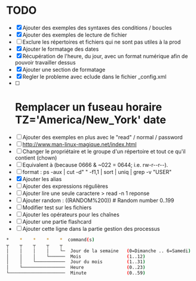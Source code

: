 # TODO

- [x] Ajouter des exemples des syntaxes des conditions / boucles
- [x] Ajouter des exemples de lecture de fichier
- [ ] Exclure les répertoires et fichiers qui ne sont pas utiles à la prod
- [x] Ajouter le formatage des dates
- [x] Récupération de l'heure, du jour, avec un format numérique afin de pouvoir travailler dessus
- [x] Ajouter une section de formatage
- [x] Regler le probleme avec eclude dans le fichier \_config.xml
- [ ] # Remplacer un fuseau horaire TZ='America/New_York' date
- [ ] Ajouter des exemples en plus avec le "read" / normal / password
- [ ] http://www.man-linux-magique.net/index.html
- [ ] Changer le propriétaire et le groupe d'un répertoire et tout ce qu'il contient (chown)
- [ ] Equivalent à (because 0666 & ~022 = 0644; i.e. rw-r--r--).
- [ ] format : ps -aux | cut -d" " -f1,1 | sort | uniq | grep -v "USER"
- [x] Ajouter les alias
- [ ] Ajouter des expressions régulières
- [ ] Ajouter lire une seule caractere > read -n 1 reponse
- [ ] Ajouter random : $(($RANDOM%200))  # Random number 0..199
- [ ] Modifier test sur les fichiers
- [ ] Ajouter les opérateurs pour les chaînes
- [ ] Ajouter une partie flashcard
- [ ] Ajouter cette ligne dans la partie gestion des processus
```bash
*    *    *    *    *  command(s)
┬    ┬    ┬    ┬    ┬
│    │    │    │    └─  Jour de la semaine   (0=Dimanche .. 6=Samedi)
│    │    │    └──────  Mois                 (1..12)
│    │    └───────────  Jour du mois         (1..31)
│    └────────────────  Heure                (0..23)
└─────────────────────  Minute               (0..59)
```
